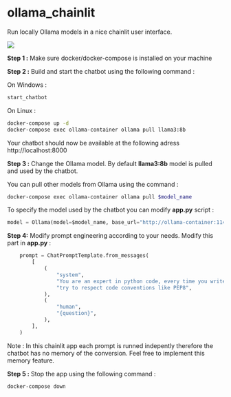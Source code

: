 # ollama_chainlit
Run locally Ollama models in a nice chainlit user interface.

![]("demo.png")

**Step 1 :** Make sure docker/docker-compose is installed on your machine

**Step 2 :** Build and start the chatbot using the following command :

On Windows :
```sh
start_chatbot
```

On Linux : 
```sh
docker-compose up -d
docker-compose exec ollama-container ollama pull llama3:8b
```

Your chatbot should now be available at the following adress http://localhost:8000


**Step 3 :** Change the Ollama model. By default **llama3:8b** model is pulled and used by the chatbot.

You can pull other models from Ollama using the command :
```sh
docker-compose exec ollama-container ollama pull $model_name
```

To specify the model used by the chatbot you can modify **app.py** script :

```python
model = Ollama(model=$model_name, base_url="http://ollama-container:11434")
```

**Step 4:** Modify prompt engineering according to your needs. Modify this part in **app.py** :

```python
    prompt = ChatPromptTemplate.from_messages(
        [
            (
                "system",
                "You are an expert in python code, every time you write a function you"
                "try to respect code conventions like PEP8",
            ),
            (
                "human",
                "{question}",
            ),
        ],
    )
```

Note : In this chainlit app each prompt is runned indepently therefore the chatbot has no memory of the conversion. Feel free to implement this memory feature.

**Step 5 :** Stop the app using the following command :

```sh
docker-compose down
```

